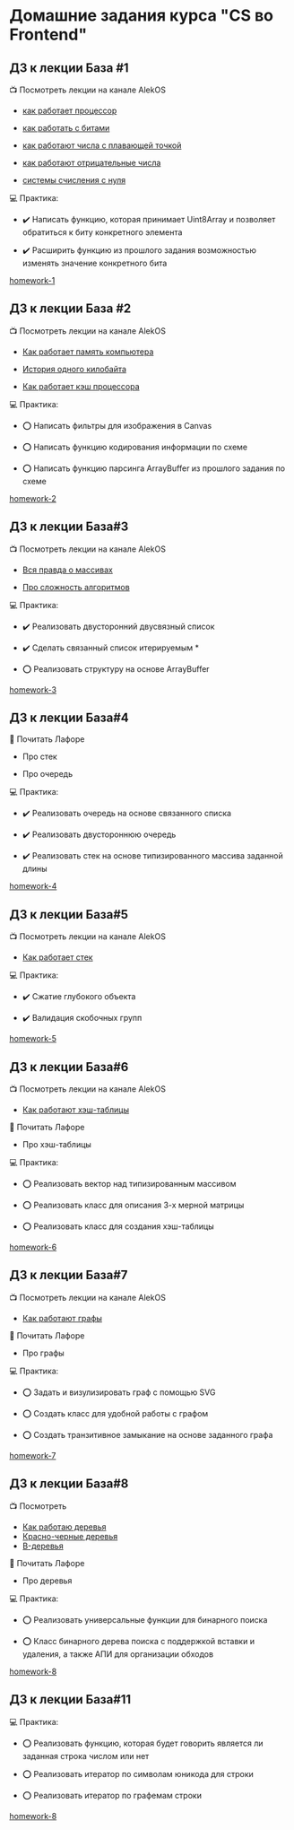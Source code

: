 # Домашние задания курса "CS во Frontend"

## ДЗ к лекции База #1

:tv: Посмотреть лекции на канале AlekOS

* [как работает процессор](https://www.youtube.com/watch?v=k9wK2FThEsk)

* [как работать с битами](https://www.youtube.com/watch?v=qewavPO6jcA)

* [как работают числа с плавающей точкой](https://www.youtube.com/watch?v=U0U8Ddx4TgE)

* [как работают отрицательные числа](https://www.youtube.com/watch?v=BIYiuy8WWiU)

* [системы счисления с нуля](https://www.youtube.com/watch?v=kG_ipMygRUc)

:computer: Практика:

* :heavy_check_mark: Написать функцию, которая принимает Uint8Array и позволяет обратиться к биту конкретного элемента

* :heavy_check_mark: Расширить функцию из прошлого задания возможностью изменять значение конкретного бита

[homework-1](./src/homework-1/tasks.md)

## ДЗ к лекции База #2

:tv: Посмотреть лекции на канале AlekOS

* [Как работает память компьютера](https://www.youtube.com/watch?v=Wh22_O8jXVQ)

* [История одного килобайта](https://www.youtube.com/watch?v=6n8gALZzBx4)

* [Как работает кэш процессора](https://www.youtube.com/watch?v=7n_8cOBpQrg)

:computer: Практика:

* :o: Написать фильтры для изображения в Canvas

* :o: Написать функцию кодирования информации по схеме

* :o: Написать функцию парсинга ArrayBuffer из прошлого задания по схеме

[homework-2](./src/homework-2/tasks.md)

## ДЗ к лекции База#3

:tv: Посмотреть лекции на канале AlekOS

* [Вся правда о массивах](https://www.youtube.com/watch?v=47_LhSf-ago)

* [Про сложность алгоритмов](https://www.youtube.com/watch?v=cXCuXNwzdfY)

:computer: Практика:

* :heavy_check_mark: Реализовать двусторонний двусвязный список

* :heavy_check_mark: Сделать связанный список итерируемым *

* :o: Реализовать структуру на основе ArrayBuffer

[homework-3](./src/homework-3/tasks.md)

## ДЗ к лекции База#4

:scroll: Почитать Лафоре

* Про стек

* Про очередь

:computer: Практика:

* :heavy_check_mark: Реализовать очередь на основе связанного списка

* :heavy_check_mark: Реализовать двустороннюю очередь

* :heavy_check_mark: Реализовать стек на основе типизированного массива заданной длины

[homework-4](./src/homework-4/tasks.md)

## ДЗ к лекции База#5

:tv: Посмотреть лекции на канале AlekOS

* [Как работает стек](https://www.youtube.com/watch?v=MXoMuymbfo8)

:computer: Практика:

* :heavy_check_mark: Сжатие глубокого объекта

* :heavy_check_mark: Валидация скобочных групп

[homework-5](./src/homework-5/tasks.md)

## ДЗ к лекции База#6

:tv: Посмотреть лекции на канале AlekOS

* [Как работают хэш-таблицы](https://www.youtube.com/watch?v=cWbuK7C13HQ)

📜 Почитать Лафоре

* Про хэш-таблицы

:computer: Практика:

* :o: Реализовать вектор над типизированным массивом

* :o: Реализовать класс для описания 3-х мерной матрицы

* :o: Реализовать класс для создания хэш-таблицы

[homework-6](./src/homework-6/tasks.md)

## ДЗ к лекции База#7

:tv: Посмотреть лекции на канале AlekOS

* [Как работают графы](https://www.youtube.com/watch?v=VehB3eglQMQ)

📜 Почитать Лафоре

* Про графы

:computer: Практика:

* :o: Задать и визулизировать граф с помощью SVG

* :o: Создать класс для удобной работы с графом

* :o: Создать транзитивное замыкание на основе заданного графа

[homework-7](./src/homework-7/tasks.md)

## ДЗ к лекции База#8

:tv: Посмотреть

* [Как работаю деревья](https://www.youtube.com/watch?v=0BUX_PotA4c)
* [Красно-черные деревья](https://www.youtube.com/watch?v=n7Y2karbxF4)
* [B-деревья](https://www.youtube.com/watch?v=WXXetwePSRk)

📜 Почитать Лафоре

* Про деревья

:computer: Практика:

* :o: Реализовать универсальные функции для бинарного поиска

* :o: Класс бинарного дерева поиска с поддержкой вставки и удаления, а также АПИ для организации обходов

[homework-8](./src/homework-8/tasks.md)

## ДЗ к лекции База#11

:computer: Практика:

* :o: Реализовать функцию, которая будет говорить является ли заданная строка числом или нет

* :o: Реализовать итератор по символам юникода для строки

* :o: Реализовать итератор по графемам строки

[homework-8](./src/homework-11/tasks.md)

